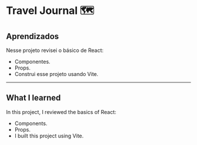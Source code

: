 
# Travel Journal 🗺



## Aprendizados
Nesse projeto revisei o básico de React:
* Componentes.
* Props.
* Construi esse projeto usando Vite.

------------------------------------------------------------------------------------------------------------------------------------------------------------------------------------------------------------------------

## What I learned
In this project, I reviewed the basics of React:
* Components.
* Props.
* I built this project using Vite.








